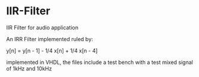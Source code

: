 # IIR-Filter
IIR Filter for audio application

An IRR Filter implemented ruled by:

y[n] = y[n - 1] - 1/4 x[n] + 1/4 x[n - 4]

implemented in VHDL, the files include a test bench with a test mixed signal of 1kHz and 10kHz 
